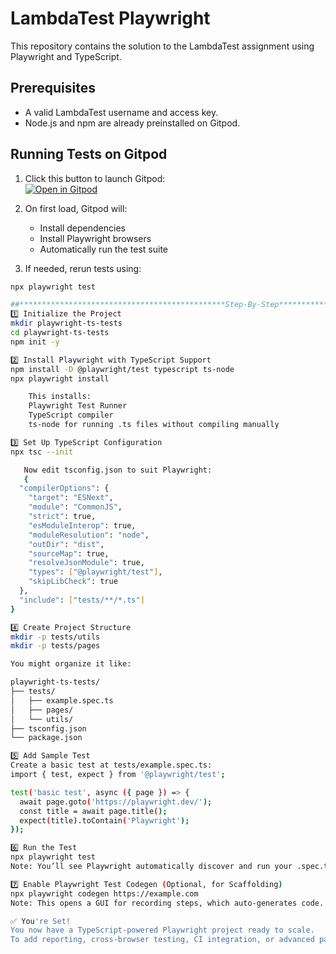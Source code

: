 # LambdaTest Playwright

This repository contains the solution to the LambdaTest assignment using Playwright and TypeScript.

## Prerequisites

- A valid LambdaTest username and access key.
- Node.js and npm are already preinstalled on Gitpod.

## Running Tests on Gitpod

1. Click this button to launch Gitpod:  
   [![Open in Gitpod](https://gitpod.io/button/open-in-gitpod.svg)](https://gitpod.io/#https://github.com/jasthitech/lambdatest-certification)

2. On first load, Gitpod will:
   - Install dependencies
   - Install Playwright browsers
   - Automatically run the test suite

3. If needed, rerun tests using:

```bash
npx playwright test

##**********************************************Step-By-Step*********************************************************************************
1️⃣ Initialize the Project
mkdir playwright-ts-tests
cd playwright-ts-tests
npm init -y

2️⃣ Install Playwright with TypeScript Support
npm install -D @playwright/test typescript ts-node
npx playwright install

    This installs:
    Playwright Test Runner
    TypeScript compiler
    ts-node for running .ts files without compiling manually

3️⃣ Set Up TypeScript Configuration
npx tsc --init

   Now edit tsconfig.json to suit Playwright:
   {
  "compilerOptions": {
    "target": "ESNext",
    "module": "CommonJS",
    "strict": true,
    "esModuleInterop": true,
    "moduleResolution": "node",
    "outDir": "dist",
    "sourceMap": true,
    "resolveJsonModule": true,
    "types": ["@playwright/test"],
    "skipLibCheck": true
  },
  "include": ["tests/**/*.ts"]
}

4️⃣ Create Project Structure
mkdir -p tests/utils
mkdir -p tests/pages

You might organize it like:

playwright-ts-tests/
├── tests/
│   ├── example.spec.ts
│   ├── pages/
│   └── utils/
├── tsconfig.json
└── package.json

5️⃣ Add Sample Test
Create a basic test at tests/example.spec.ts:
import { test, expect } from '@playwright/test';

test('basic test', async ({ page }) => {
  await page.goto('https://playwright.dev/');
  const title = await page.title();
  expect(title).toContain('Playwright');
});

6️⃣ Run the Test
npx playwright test
Note: You’ll see Playwright automatically discover and run your .spec.ts files.

7️⃣ Enable Playwright Test Codegen (Optional, for Scaffolding)
npx playwright codegen https://example.com
Note: This opens a GUI for recording steps, which auto-generates code.

✅ You're Set!
You now have a TypeScript-powered Playwright project ready to scale.
To add reporting, cross-browser testing, CI integration, or advanced page objects — continue building from this solid base.



